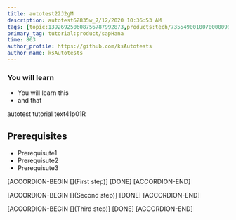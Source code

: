```yaml
---
title: autotest22J2gM
description: autotest6Z835w_7/12/2020 10:36:53 AM
tags: [topic:139269250608756787992873,products:tech/73554900100700000996,tutorial:experience/advanced]
primary_tag: tutorial:product/sapHana
time: 863
author_profile: https://github.com/ksAutotests
author_name: ksAutotests
---
```

### You will learn
- You will learn this
- and that

autotest tutorial text41p01R

## Prerequisites
- Prerequisute1
- Prerequisute2
- Prerequisute3

[ACCORDION-BEGIN [](First step)]
[DONE]
[ACCORDION-END]

[ACCORDION-BEGIN [](Second step)]
[DONE]
[ACCORDION-END]

[ACCORDION-BEGIN [](Third step)]
[DONE]
[ACCORDION-END]

